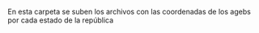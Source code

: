 En esta carpeta se suben los archivos con las coordenadas de los agebs por cada estado de la república
